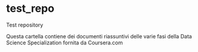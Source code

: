 test_repo
=========

Test repository

Questa cartella contiene dei documenti riassuntivi delle varie fasi della Data Science Specialization fornita da Coursera.com
